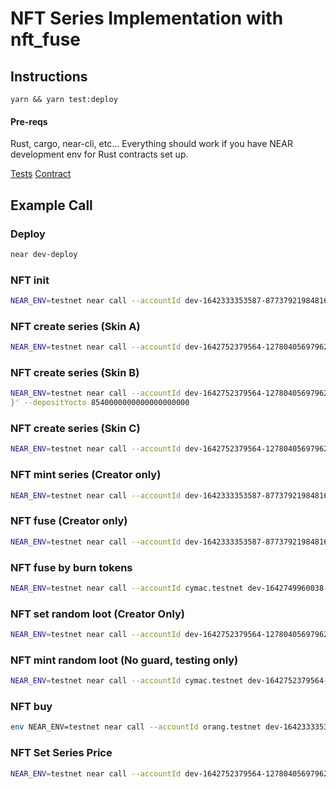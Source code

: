 # NFT Series Implementation with nft\_fuse

## Instructions

`yarn && yarn test:deploy`

#### Pre-reqs

Rust, cargo, near-cli, etc...
Everything should work if you have NEAR development env for Rust contracts set up.

[Tests](test/api.test.js)
[Contract](contract/src/lib.rs)

## Example Call

### Deploy
```sh
near dev-deploy
```

### NFT init
```sh
NEAR_ENV=testnet near call --accountId dev-1642333353587-87737921984816 dev-1642333353587-87737921984816 new_default_meta '{"owner_id":"dev-1642333353587-87737921984816"}'
```

### NFT create series (Skin A)
```sh
NEAR_ENV=testnet near call --accountId dev-1642752379564-12780405697962 dev-1642752379564-12780405697962 nft_create_series '{"token_metadata":{"title":"Skin A","media":"bafybeidzcan4nzcz7sczs4yzyxly4galgygnbjewipj6haco4kffoqpkiy","copies":1000,"fuse_requirements":[["2","3","3","3"]],"fuse_cost":["dev-1642749960038-75584185908370","100000000000000000000"]}}' --depositYocto 8540000000000000000000
```

### NFT create series (Skin B)
```sh
NEAR_ENV=testnet near call --accountId dev-1642752379564-12780405697962 dev-1642752379564-12780405697962 nft_create_series '{"token_metadata":{"title":"Skin B","media":"bafybeibv6etj7sncwkl5nilpzkkcihnttijrlvlcialcafha4punocey7y","copies": 1000,"fuse_requirements":[["1","3","1","1"]],"fuse_cost":["dev-1642749960038-75584185908370","100000000000000000000"]}
}' --depositYocto 8540000000000000000000
```

### NFT create series (Skin C)
```sh
NEAR_ENV=testnet near call --accountId dev-1642752379564-12780405697962 dev-1642752379564-12780405697962 nft_create_series '{"token_metadata":{"title":"Skin C","media":"bafybeiendtn4cfce5iqgof4jlnpt67kvqcez4mmbihmbuwizy36dwmcj3i","copies": 1000},"fuse_requirements":[["1","2","2","2"]],"fuse_cost":["dev-1642749960038-75584185908370","100000000000000000000"]}' --depositYocto 8540000000000000000000
```

### NFT mint series (Creator only)
```sh
NEAR_ENV=testnet near call --accountId dev-1642333353587-87737921984816 dev-1642333353587-87737921984816 nft_mint '{"token_series_id":"1","receiver_id":"orang.testnet"}' --depositYocto 11280000000000000000000
```

### NFT fuse (Creator only)
```sh
NEAR_ENV=testnet near call --accountId dev-1642333353587-87737921984816 dev-1642333353587-87737921984816 nft_fuse '{"token_ids":["5:2","6:2"],"target_token_series_id":"7", "receiver_id":"orang.testnet"}' --depositYocto 1 --gas 300000000000000
```

### NFT fuse by burn tokens
```sh
NEAR_ENV=testnet near call --accountId cymac.testnet dev-1642749960038-75584185908370 ft_transfer_call '{"receiver_id":"dev-1642752379564-12780405697962","amount":"100000000000000000000","msg":"{\"token_ids\":[\"1:2\",\"2:1\"],\"target_token_series_id\":\"3\"}"}' --depositYocto 1 --gas 300000000000000
```

### NFT set random loot (Creator Only)
```sh
NEAR_ENV=testnet near call --accountId dev-1642752379564-12780405697962 dev-1642752379564-12780405697962 set_nft_random_loot '{"token_series_ids":["1","2"]}'
```

### NFT mint random loot (No guard, testing only)
```sh
NEAR_ENV=testnet near call --accountId cymac.testnet dev-1642752379564-12780405697962 nft_random_loot ''
```

### NFT buy
```sh
env NEAR_ENV=testnet near call --accountId orang.testnet dev-1642333353587-87737921984816 nft_buy '{"token_series_id":"1","receiver_id":"orang.testnet"}' --depositYocto 1011280000000000000000000
```

### NFT Set Series Price
```sh
NEAR_ENV=testnet near call --accountId dev-1642752379564-12780405697962 dev-1642752379564-12780405697962 nft_set_series_price '{"token_series_id":"1","price":"0"}' --depositYocto 1
```
